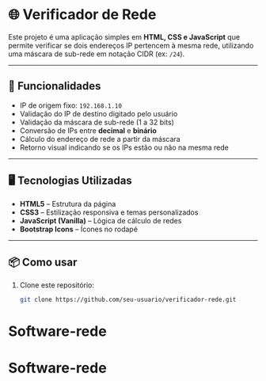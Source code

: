 # 🌐 Verificador de Rede

Este projeto é uma aplicação simples em **HTML, CSS e JavaScript** que permite verificar se dois endereços IP pertencem à mesma rede, utilizando uma máscara de sub-rede em notação CIDR (ex: `/24`).

---

## 🚀 Funcionalidades

- IP de origem fixo: `192.168.1.10`  
- Validação do IP de destino digitado pelo usuário  
- Validação da máscara de sub-rede (1 a 32 bits)  
- Conversão de IPs entre **decimal** e **binário**  
- Cálculo do endereço de rede a partir da máscara  
- Retorno visual indicando se os IPs estão ou não na mesma rede  

---

## 🖥️ Tecnologias Utilizadas

- **HTML5** – Estrutura da página  
- **CSS3** – Estilização responsiva e temas personalizados  
- **JavaScript (Vanilla)** – Lógica de cálculo de redes  
- **Bootstrap Icons** – Ícones no rodapé  

---

## 📦 Como usar

1. Clone este repositório:
   ```bash
   git clone https://github.com/seu-usuario/verificador-rede.git
# Software-rede
# Software-rede
